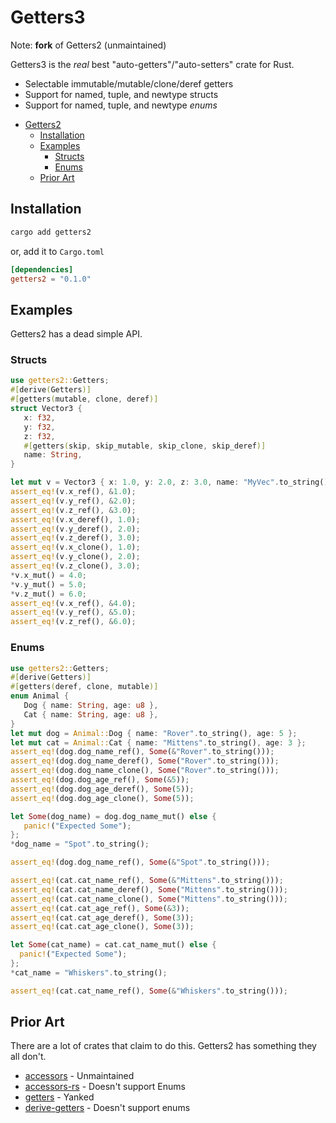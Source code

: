 # Getters3

Note: **fork** of Getters2 (unmaintained)

Getters3 is the *real* best "auto-getters"/"auto-setters" crate for Rust.

* Selectable immutable/mutable/clone/deref getters
* Support for named, tuple, and newtype structs
* Support for named, tuple, and newtype *enums*

- [Getters2](#getters2)
  - [Installation](#installation)
  - [Examples](#examples)
    - [Structs](#structs)
    - [Enums](#enums)
  - [Prior Art](#prior-art)

## Installation

```sh
cargo add getters2
```

or, add it to `Cargo.toml`

```toml
[dependencies]
getters2 = "0.1.0"
```


## Examples

Getters2 has a dead simple API.

### Structs

```rust
use getters2::Getters;
#[derive(Getters)]
#[getters(mutable, clone, deref)]
struct Vector3 {
   x: f32,
   y: f32,
   z: f32,
   #[getters(skip, skip_mutable, skip_clone, skip_deref)]
   name: String,
}

let mut v = Vector3 { x: 1.0, y: 2.0, z: 3.0, name: "MyVec".to_string() };
assert_eq!(v.x_ref(), &1.0);
assert_eq!(v.y_ref(), &2.0);
assert_eq!(v.z_ref(), &3.0);
assert_eq!(v.x_deref(), 1.0);
assert_eq!(v.y_deref(), 2.0);
assert_eq!(v.z_deref(), 3.0);
assert_eq!(v.x_clone(), 1.0);
assert_eq!(v.y_clone(), 2.0);
assert_eq!(v.z_clone(), 3.0);
*v.x_mut() = 4.0;
*v.y_mut() = 5.0;
*v.z_mut() = 6.0;
assert_eq!(v.x_ref(), &4.0);
assert_eq!(v.y_ref(), &5.0);
assert_eq!(v.z_ref(), &6.0);
```

### Enums

```rust
use getters2::Getters;
#[derive(Getters)]
#[getters(deref, clone, mutable)]
enum Animal {
   Dog { name: String, age: u8 },
   Cat { name: String, age: u8 },
}
let mut dog = Animal::Dog { name: "Rover".to_string(), age: 5 };
let mut cat = Animal::Cat { name: "Mittens".to_string(), age: 3 };
assert_eq!(dog.dog_name_ref(), Some(&"Rover".to_string()));
assert_eq!(dog.dog_name_deref(), Some("Rover".to_string()));
assert_eq!(dog.dog_name_clone(), Some("Rover".to_string()));
assert_eq!(dog.dog_age_ref(), Some(&5));
assert_eq!(dog.dog_age_deref(), Some(5));
assert_eq!(dog.dog_age_clone(), Some(5));

let Some(dog_name) = dog.dog_name_mut() else {
   panic!("Expected Some");
};
*dog_name = "Spot".to_string();

assert_eq!(dog.dog_name_ref(), Some(&"Spot".to_string()));

assert_eq!(cat.cat_name_ref(), Some(&"Mittens".to_string()));
assert_eq!(cat.cat_name_deref(), Some("Mittens".to_string()));
assert_eq!(cat.cat_name_clone(), Some("Mittens".to_string()));
assert_eq!(cat.cat_age_ref(), Some(&3));
assert_eq!(cat.cat_age_deref(), Some(3));
assert_eq!(cat.cat_age_clone(), Some(3));

let Some(cat_name) = cat.cat_name_mut() else {
  panic!("Expected Some");
};
*cat_name = "Whiskers".to_string();

assert_eq!(cat.cat_name_ref(), Some(&"Whiskers".to_string()));
```


## Prior Art

There are a lot of crates that claim to do this. Getters2 has something they all don't.

* [accessors](https://crates.io/crates/accessors) - Unmaintained
* [accessors-rs](https://crates.io/crates/accessors-rs) - Doesn't support Enums
* [getters](https://crates.io/crates/getters) - Yanked
* [derive-getters](https://crates.io/crates/derive-getters) - Doesn't support enums